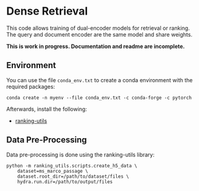 # Dense Retrieval
This code allows training of dual-encoder models for retrieval or ranking. The query and document encoder are the same model and share weights.

**This is work in progress. Documentation and readme are incomplete.**

## Environment
You can use the file `conda_env.txt` to create a conda environment with the required packages:
```
conda create -n myenv --file conda_env.txt -c conda-forge -c pytorch
```

Afterwards, install the following:
- [ranking-utils](https://github.com/mrjleo/ranking-utils)

## Data Pre-Processing
Data pre-processing is done using the ranking-utils library:
```
python -m ranking_utils.scripts.create_h5_data \  
    dataset=ms_marco_passage \
    dataset.root_dir=/path/to/dataset/files \
    hydra.run.dir=/path/to/output/files
```
